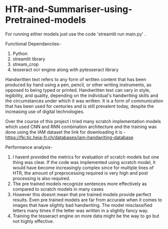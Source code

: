 # HTR-and-Summariser-using-Pretrained-models
For running either models just use the code 'streamlit run main.py' .

Functional Dependanciies-
1. Python 
2. streamlit library
3. stream_crop
4. tesseract ocr engine along with pytesseract library

Handwritten text refers to any form of written content that has been produced by hand using a pen, pencil, or other writing instruments, as opposed to being typed or printed. Handwritten text can vary in style, legibility, and quality, depending on the individual's handwriting skills and the circumstances under which it was written. It is a form of communication that has been used for centuries and is still prevalent today, despite the increasing use of digital technologies.

Over the course of this project i tried many scratch implementation models which used CNN and RNN combination architecture and the training was done using the IAM dataset the link for downloading it is - https://fki.tic.heia-fr.ch/databases/iam-handwriting-database

Performance analysis-
1. I havent provided the metrics for evaluation of scratch models but one thing was clear. If the code was implemented using scratch model, it would have become increasingly complex since for multiple lines of HTR, the amount of preprocessing required is very high and post processing is also required. 
2. The pre trained models recognize sentences more effectively as compared to scratch models in many cases 
3. However this doesnt mean that pre trained models provide perfect results. Even pre trained models are far from accurate when it comes to images that have slightly bad handwriting. The model misclassified letters many times if the letter was written in a slightly fancy way.
4. Training the tesseract engine on more data might be the way to go but not highly effective.



